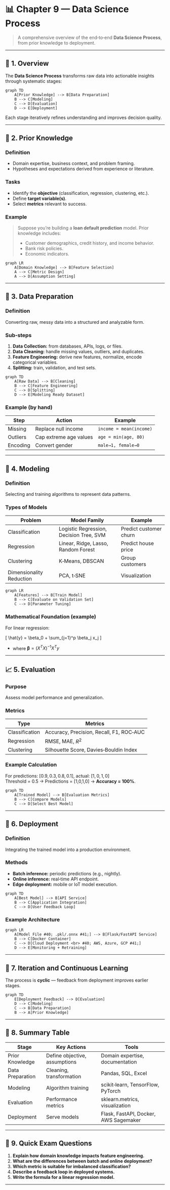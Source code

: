 # 📊 Chapter 9 — Data Science Process

> A comprehensive overview of the end‑to‑end **Data Science Process**, from prior knowledge to deployment.

---

## 🔁 1. Overview

The **Data Science Process** transforms raw data into actionable insights through systematic stages:

```mermaid
graph TD
    A[Prior Knowledge] --> B[Data Preparation]
    B --> C[Modeling]
    C --> D[Evaluation]
    D --> E[Deployment]
```

Each stage iteratively refines understanding and improves decision quality.

---

## 🧠 2. Prior Knowledge

### Definition
- Domain expertise, business context, and problem framing.
- Hypotheses and expectations derived from experience or literature.

### Tasks
- Identify the **objective** (classification, regression, clustering, etc.).
- Define **target variable(s)**.
- Select **metrics** relevant to success.

### Example
> Suppose you’re building a **loan default prediction** model. Prior knowledge includes:
> - Customer demographics, credit history, and income behavior.
> - Bank risk policies.
> - Economic indicators.

```mermaid
graph LR
    A[Domain Knowledge] --> B[Feature Selection]
    A --> C[Metric Design]
    A --> D[Assumption Setting]
```

---

## 🧹 3. Data Preparation

### Definition
Converting raw, messy data into a structured and analyzable form.

### Sub‑steps
1. **Data Collection:** from databases, APIs, logs, or files.
2. **Data Cleaning:** handle missing values, outliers, and duplicates.
3. **Feature Engineering:** derive new features, normalize, encode categorical variables.
4. **Splitting:** train, validation, and test sets.

```mermaid
graph TD
    A[Raw Data] --> B[Cleaning]
    B --> C[Feature Engineering]
    C --> D[Splitting]
    D --> E[Modeling Ready Dataset]
```

### Example (by hand)
| Step | Action | Example |
|------|---------|----------|
| Missing | Replace null income | `income = mean(income)` |
| Outliers | Cap extreme age values | `age = min(age, 80)` |
| Encoding | Convert gender | `male→1, female→0` |

---

## 🧮 4. Modeling

### Definition
Selecting and training algorithms to represent data patterns.

### Types of Models
| Problem | Model Family | Example |
|----------|---------------|----------|
| Classification | Logistic Regression, Decision Tree, SVM | Predict customer churn |
| Regression | Linear, Ridge, Lasso, Random Forest | Predict house price |
| Clustering | K‑Means, DBSCAN | Group customers |
| Dimensionality Reduction | PCA, t‑SNE | Visualization |

```mermaid
graph LR
    A[Features] --> B[Train Model]
    B --> C[Evaluate on Validation Set]
    C --> D[Parameter Tuning]
```

### Mathematical Foundation (example)
For linear regression:

\[ \hat{y} = \beta_0 + \sum_{j=1}^p \beta_j x_j \]

- where $\boldsymbol{\beta} = (X^TX)^{-1}X^Ty$

---

## 📈 5. Evaluation

### Purpose
Assess model performance and generalization.

### Metrics
| Type | Metrics |
|------|----------|
| Classification | Accuracy, Precision, Recall, F1, ROC‑AUC |
| Regression | RMSE, MAE, $R^2$ |
| Clustering | Silhouette Score, Davies‑Bouldin Index |

### Example Calculation
For predictions: $[0.9, 0.3, 0.8, 0.1]$, actual: $[1,0,1,0]$  
Threshold = 0.5 → Predictions = [1,0,1,0] → **Accuracy = 100%**.

```mermaid
graph TD
    A[Trained Model] --> B[Evaluation Metrics]
    B --> C[Compare Models]
    C --> D[Select Best Model]
```

---

## 🚀 6. Deployment

### Definition
Integrating the trained model into a production environment.

### Methods
- **Batch inference:** periodic predictions (e.g., nightly).
- **Online inference:** real‑time API endpoint.
- **Edge deployment:** mobile or IoT model execution.

```mermaid
graph TD
    A[Best Model] --> B[API Service]
    B --> C[Application Integration]
    C --> D[User Feedback Loop]
```

### Example Architecture

```mermaid
graph LR
    A[Model File #40; .pkl/.onnx #41;] --> B[Flask/FastAPI Service]
    B --> C[Docker Container]
    C --> D[Cloud Deployment <br> #40; AWS, Azure, GCP #41;]
    D --> E[Monitoring + Retraining]
```

---

## 🔄 7. Iteration and Continuous Learning

The process is **cyclic** — feedback from deployment improves earlier stages.

```mermaid
graph TD
    E[Deployment Feedback] --> D[Evaluation]
    D --> C[Modeling]
    C --> B[Data Preparation]
    B --> A[Prior Knowledge]
```

---

## 🧩 8. Summary Table

| Stage | Key Actions | Tools |
|--------|--------------|-------|
| Prior Knowledge | Define objective, assumptions | Domain expertise, documentation |
| Data Preparation | Cleaning, transformation | Pandas, SQL, Excel |
| Modeling | Algorithm training | scikit‑learn, TensorFlow, PyTorch |
| Evaluation | Performance metrics | sklearn.metrics, visualization |
| Deployment | Serve models | Flask, FastAPI, Docker, AWS Sagemaker |

---

## 🧠 9. Quick Exam Questions

1. **Explain how domain knowledge impacts feature engineering.**  
2. **What are the differences between batch and online deployment?**  
3. **Which metric is suitable for imbalanced classification?**  
4. **Describe a feedback loop in deployed systems.**  
5. **Write the formula for a linear regression model.**  

---
